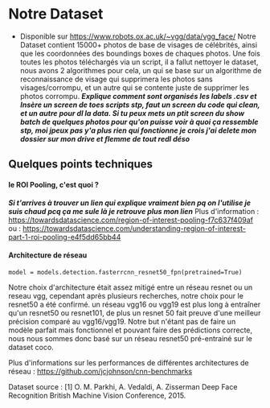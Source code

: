 # Notre Dataset

* Disponible sur https://www.robots.ox.ac.uk/~vgg/data/vgg_face/ Notre Dataset contient 15000+ photos de base de visages de célébrités, ainsi que les coordonnées des boundings boxes de chaques photos. Une fois toutes les photos téléchargés via un script, il a fallut nettoyer le dataset, nous avons 2 algorithmes pour cela, un qui se base sur un algorithme de reconnaissance de visage qui supprimera les photos sans visages/corrompu, et un autre qui se contente juste de supprimer les photos corrompu. *__Explique comment sont organisés les labels .csv et Insère un screen de toes scripts stp, faut un screen du code qui clean, et un autre pour dl la data. Si tu peux mets un ptit screen du show batch de quelques photos pour qu'on puisse voir à quoi ça ressemble stp, moi jpeux pas y'a plus rien qui fonctionne je crois j'ai delete mon dossier sur mon drive et flemme de tout redl déso__*  

## Quelques points techniques
#### le ROI Pooling, c'est quoi ?
*__Si t'arrives à trouver un lien qui explique vraiment bien pq on l'utilise je suis chaud pcq ça me sule là je retrouve plus mon lien__*
Plus d'information : https://towardsdatascience.com/region-of-interest-pooling-f7c637f409af
ou : https://towardsdatascience.com/understanding-region-of-interest-part-1-roi-pooling-e4f5dd65bb44

#### Architecture de réseau
```
model = models.detection.fasterrcnn_resnet50_fpn(pretrained=True)
```
Notre choix d'architecture était assez mitigé entre un réseau resnet ou un reseau vgg, cependant après plusieurs recherches, notre choix pour le resnet50 a été confirmé. un réseau vgg16 ou vgg19 est plus long à entraîner qu'un resnet50 ou resnet101, de plus un resnet 50 fait preuve d'une meilleur précision comparé au vgg16/vgg19. Notre but n'étant pas de faire un modèle parfait mais fonctionnel et pouvant faire des prédictions correcte, nous nous sommes donc basé sur un réseau resnet50 pré-entrainé sur le dataset coco.

Plus d'informations sur les performances de différentes architectures de réseau : https://github.com/jcjohnson/cnn-benchmarks

Dataset source : [1] O. M. Parkhi, A. Vedaldi, A. Zisserman
Deep Face Recognition
British Machine Vision Conference, 2015.
